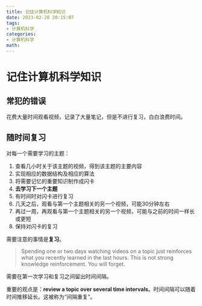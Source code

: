 ```yaml
---
title: 记住计算机科学知识
date: 2023-02-28 20:15:07
tags:
- 计算机科学
categories:
- 计算机科学
math:
---
```


# 记住计算机科学知识

## 常犯的错误

花费大量时间观看视频，记录了大量笔记，但是不进行复习，白白浪费时间。

## 随时间复习

对每一个需要学习的主题：

1.   查看几小时关于该主题的视频，得到该主题的主要内容
2.   实现相应的数据结构及相应的算法
3.   将需要记忆的重要知识制作成闪卡
4.   **去学习下一个主题**
5.   有时间时对闪卡进行复习
6.   几天之后，观看与第一个主题相关的另一个视频，可能30分钟左右
7.   再过一周，再观看与第一个主题相关的另一个视频，可能与之前的时间一样长或更短
8.   保持对闪卡的复习

需要注意的事情是**复习**。

>   Spending one or two days watching videos on a topic just reinforces what you recently learned in the last hours. This is not strong knowledge reinforcement. You will forget.

需要在第一次学习和复习之间留出时间间隔。

重要的观点是：**review a topic over several time intervals**。时间间隔可以随着时间推移延长。这被称为“间隔重复”。

